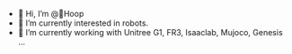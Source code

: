 - 👋 Hi, I’m @🥥Hoop
- 👀 I’m currently interested in robots.
- 🌱 I’m currently working with Unitree G1, FR3, Isaaclab, Mujoco, Genesis ...

<!---
BigJohnn/BigJohnn is a ✨ special ✨ repository because its `README.md` (this file) appears on your GitHub profile.
You can click the Preview link to take a look at your changes.
--->
